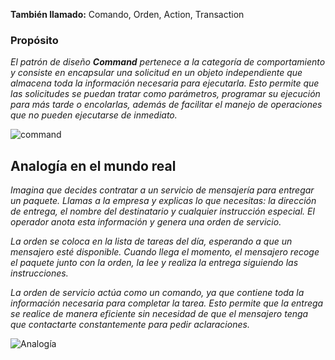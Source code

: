 **También llamado:** Comando, Orden, Action, Transaction

### Propósito
_El patrón de diseño ***Command*** pertenece a la categoría de comportamiento y consiste en encapsular una solicitud en un objeto independiente que almacena toda la información necesaria para ejecutarla. Esto permite que las solicitudes se puedan tratar como parámetros, programar su ejecución para más tarde o encolarlas, además de facilitar el manejo de operaciones que no pueden ejecutarse de inmediato._

![command](https://i.ytimg.com/vi/RxwgQuNjuGg/hqdefault.jpg)

##  Analogía en el mundo real

_Imagina que decides contratar a un servicio de mensajería para entregar un paquete. Llamas a la empresa y explicas lo que necesitas: la dirección de entrega, el nombre del destinatario y cualquier instrucción especial. El operador anota esta información y genera una orden de servicio._

_La orden se coloca en la lista de tareas del día, esperando a que un mensajero esté disponible. Cuando llega el momento, el mensajero recoge el paquete junto con la orden, la lee y realiza la entrega siguiendo las instrucciones._ 

_La orden de servicio actúa como un comando, ya que contiene toda la información necesaria para completar la tarea. Esto permite que la entrega se realice de manera eficiente sin necesidad de que el mensajero tenga que contactarte constantemente para pedir aclaraciones._

![Analogía](https://files.oaiusercontent.com/file-Fxj73DyVNMj54rJsRhpXwe?se=2024-12-06T05%3A19%3A52Z&sp=r&sv=2024-08-04&sr=b&rscc=max-age%3D604800%2C%20immutable%2C%20private&rscd=attachment%3B%20filename%3D31abfb53-2f30-43a6-a0ac-e78815db98dc.webp&sig=xzv3%2BuxlsQ0y2Vu%2BqOreu0OLS4IFKVpoSJ2qglIzrt8%3D)
